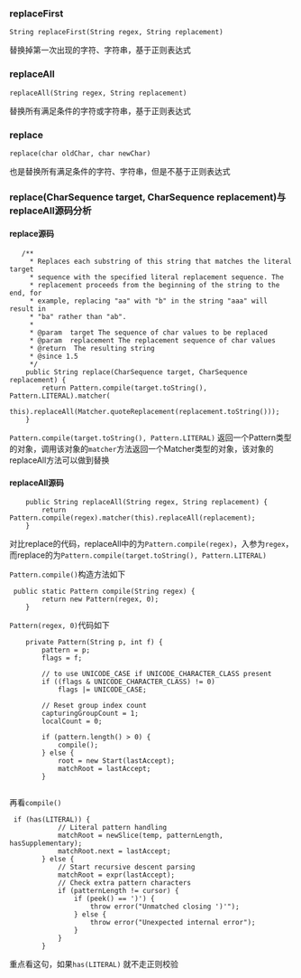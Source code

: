 ### replaceFirst      

`String replaceFirst(String regex, String replacement)`   

替换掉第一次出现的字符、字符串，基于正则表达式       

### replaceAll       

`replaceAll(String regex, String replacement)`      

替换所有满足条件的字符或字符串，基于正则表达式    

### replace     

`replace(char oldChar, char newChar)`    

也是替换所有满足条件的字符、字符串，但是不基于正则表达式        


### replace(CharSequence target, CharSequence replacement)与replaceAll源码分析    
 #### replace源码   
```
   /**
     * Replaces each substring of this string that matches the literal target
     * sequence with the specified literal replacement sequence. The
     * replacement proceeds from the beginning of the string to the end, for
     * example, replacing "aa" with "b" in the string "aaa" will result in
     * "ba" rather than "ab".
     *
     * @param  target The sequence of char values to be replaced
     * @param  replacement The replacement sequence of char values
     * @return  The resulting string
     * @since 1.5
     */
    public String replace(CharSequence target, CharSequence replacement) {
        return Pattern.compile(target.toString(), Pattern.LITERAL).matcher(
                this).replaceAll(Matcher.quoteReplacement(replacement.toString()));
    }
```      

`Pattern.compile(target.toString(), Pattern.LITERAL)` 返回一个Pattern类型的对象，调用该对象的`matcher`方法返回一个Matcher类型的对象，该对象的replaceAll方法可以做到替换      

#### replaceAll源码    
```
    public String replaceAll(String regex, String replacement) {
        return Pattern.compile(regex).matcher(this).replaceAll(replacement);
    }
```     
对比replace的代码，replaceAll中的为`Pattern.compile(regex)`，入参为`regex`，而replace的为`Pattern.compile(target.toString(), Pattern.LITERAL)`   

`Pattern.compile()`构造方法如下   
```
 public static Pattern compile(String regex) {
        return new Pattern(regex, 0);
    }
```    
`Pattern(regex, 0)`代码如下  
```
    private Pattern(String p, int f) {
        pattern = p;
        flags = f;

        // to use UNICODE_CASE if UNICODE_CHARACTER_CLASS present
        if ((flags & UNICODE_CHARACTER_CLASS) != 0)
            flags |= UNICODE_CASE;

        // Reset group index count
        capturingGroupCount = 1;
        localCount = 0;

        if (pattern.length() > 0) {
            compile();
        } else {
            root = new Start(lastAccept);
            matchRoot = lastAccept;
        }
    
```    
再看`compile()` 
```
 if (has(LITERAL)) {
            // Literal pattern handling
            matchRoot = newSlice(temp, patternLength, hasSupplementary);
            matchRoot.next = lastAccept;
        } else {
            // Start recursive descent parsing
            matchRoot = expr(lastAccept);
            // Check extra pattern characters
            if (patternLength != cursor) {
                if (peek() == ')') {
                    throw error("Unmatched closing ')'");
                } else {
                    throw error("Unexpected internal error");
                }
            }
        }

```   
重点看这句，如果`has(LITERAL)` 就不走正则校验